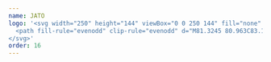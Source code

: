 ```yaml
---
name: JATO
logo: '<svg width="250" height="144" viewBox="0 0 250 144" fill="none" xmlns="http://www.w3.org/2000/svg">
  <path fill-rule="evenodd" clip-rule="evenodd" d="M81.3245 80.963C83.1705 81.4384 83.964 81.5993 84.8612 81.5993C86.6018 81.5993 88.1852 80.6467 88.8178 79.2742C89.3986 77.9053 89.6095 76.2147 89.6095 72.519V50.668H101.328V75.4212C101.328 80.963 100.956 83.549 99.7442 85.715C97.7373 89.568 93.9915 91.4123 88.2906 91.4123C85.7583 91.4123 83.805 91.1496 81.3245 90.4097V80.963ZM73.9257 91.2376C75.1678 91.2376 76.1829 90.2226 76.1829 88.9823H76.1847V52.9309C76.1847 51.6889 75.1696 50.6738 73.9275 50.6738H37.8762C36.6359 50.6738 35.6208 51.6889 35.6208 52.9309V88.9823C35.6208 90.2226 36.6359 91.2376 37.8762 91.2376H73.9257ZM74.2564 70.2529L37.7511 62.1001L56.0904 72.5529L50.3324 78.756H58.3064L74.2564 70.2529ZM139.45 60.7133H151.436V91.2782H163.424V60.7133H175.575V50.668H139.45V60.7133ZM216.012 71.2162C216.012 83.5025 208.424 91.4534 196.602 91.4534C184.519 91.4534 177.19 83.8653 177.19 71.2162C177.19 58.6724 184.727 50.668 196.602 50.668C208.32 50.668 216.012 58.8243 216.012 71.2162ZM189.216 71.318C189.216 78.0286 191.85 81.8495 196.498 81.8495C201.248 81.8495 203.984 77.8231 203.984 70.9052C203.984 64.1928 201.248 60.1682 196.706 60.1682C191.954 60.1682 189.216 64.2446 189.216 71.318ZM116.187 50.668H131.796L145.242 91.2782H132.387L130.42 84.3639H117.213L115.001 91.2782H102.525L116.187 50.668ZM120.022 75.2389H127.824L123.586 60.3416L120.022 75.2389Z" fill="currentColor"></path>
</svg>'
order: 16
---
```

